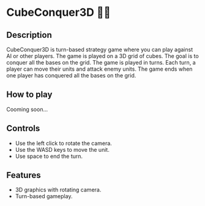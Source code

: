 # CubeConquer3D 🧊🚩

## Description

CubeConquer3D is turn-based strategy game where you can play against AI or other players. The game is played on a 3D grid of cubes. The goal is to conquer all the bases on the grid. The game is played in turns. Each turn, a player can move their units and attack enemy units. The game ends when one player has conquered all the bases on the grid.

## How to play

Cooming soon...

<!-- 1. Start a new game by clicking the "New Game" button.
2. Select the number of players (1 or 2).
3. Select the difficulty level (Easy, Medium, or Hard).
4. Click the "Start Game" button. -->

## Controls

- Use the left click to rotate the camera.
- Use the WASD keys to move the unit.
- Use space to end the turn.

## Features

<!-- - Single player mode against AI. -->
<!-- - Multiplayer mode against other players. -->
<!-- - Three difficulty levels (Easy, Medium, Hard). -->
- 3D graphics with rotating camera.
- Turn-based gameplay.
